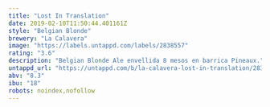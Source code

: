 ```yaml
---
title: "Lost In Translation"
date: 2019-02-10T11:50:44.401161Z
style: "Belgian Blonde"
brewery: "La Calavera"
image: "https://labels.untappd.com/labels/2838557"
rating: "3.6"
description: "Belgian Blonde Ale envellida 8 mesos en barrica Pineaux."
untappd_url: "https://untappd.com/b/la-calavera-lost-in-translation/2838557"
abv: "8.3"
ibu: "18"
robots: noindex,nofollow
---
```

